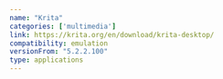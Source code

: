 ```yaml
---
name: "Krita"
categories: ['multimedia']
link: https://krita.org/en/download/krita-desktop/
compatibility: emulation
versionFrom: "5.2.2.100"
type: applications
---
```


